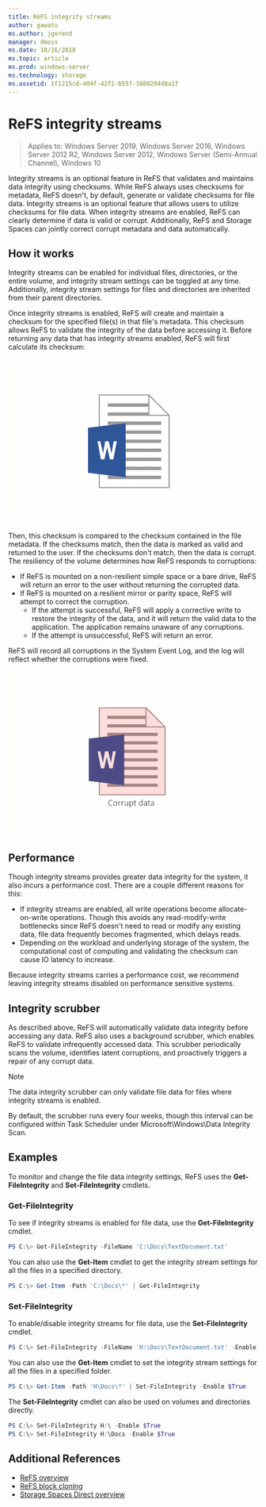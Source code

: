 ```yaml
---
title: ReFS integrity streams
author: gawatu
ms.author: jgerend
manager: dmoss
ms.date: 10/16/2018
ms.topic: article
ms.prod: windows-server
ms.technology: storage
ms.assetid: 1f1215cd-404f-42f2-b55f-3888294d8a1f
---
```


# ReFS integrity streams
>Applies to: Windows Server 2019, Windows Server 2016, Windows Server 2012 R2, Windows Server 2012, Windows Server (Semi-Annual Channel), Windows 10

Integrity streams is an optional feature in ReFS that validates and maintains data integrity using checksums. While ReFS always uses checksums for metadata, ReFS doesn't, by default, generate or validate checksums for file data. Integrity streams is an optional feature that allows users to utilize checksums for file data. When integrity streams are enabled, ReFS can clearly determine if data is valid or corrupt. Additionally, ReFS and Storage Spaces can jointly correct corrupt metadata and data automatically.

## How it works

Integrity streams can be enabled for individual files, directories, or the entire volume, and integrity stream settings can be toggled at any time. Additionally, integrity stream settings for files and directories are inherited from their parent directories.

Once integrity streams is enabled, ReFS will create and maintain a checksum for the specified file(s) in that file's metadata. This checksum allows ReFS to validate the integrity of the data before accessing it. Before returning any data that has integrity streams enabled, ReFS will first calculate its checksum:

![Compute checksum for file data](media/compute-checksum.gif)

Then, this checksum is compared to the checksum contained in the file metadata. If the checksums match, then the data is marked as valid and returned to the user. If the checksums don't match, then the data is corrupt. The resiliency of the volume determines how ReFS responds to corruptions:

- If ReFS is mounted on a non-resilient simple space or a bare drive, ReFS will return an error to the user without returning the corrupted data.
- If ReFS is mounted on a resilient mirror or parity space, ReFS will attempt to correct the corruption.
    - If the attempt is successful, ReFS will apply a corrective write to restore the integrity of the data, and it will return the valid data to the application. The application remains unaware of any corruptions.
    - If the attempt is unsuccessful, ReFS will return an error.

ReFS will record all corruptions in the System Event Log, and the log will reflect whether the corruptions were fixed.

![Corrective write restores data integrity](media/corrective-write.gif)

## Performance

Though integrity streams provides greater data integrity for the system, it also incurs a performance cost. There are a couple different reasons for this:
- If integrity streams are enabled, all write operations become allocate-on-write operations. Though this avoids any read-modify-write bottlenecks since ReFS doesn't need to read or modify any existing data, file data frequently becomes fragmented, which delays reads.
- Depending on the workload and underlying storage of the system, the computational cost of computing and validating the checksum can cause IO latency to increase.

Because integrity streams carries a performance cost, we recommend leaving integrity streams disabled on performance sensitive systems.

## Integrity scrubber

As described above, ReFS will automatically validate data integrity before accessing any data. ReFS also uses a background scrubber, which enables ReFS to validate infrequently accessed data. This scrubber periodically scans the volume, identifies latent corruptions, and proactively triggers a repair of any corrupt data.

  >[!NOTE]
  >The data integrity scrubber can only validate file data for files where integrity streams is enabled.

By default, the scrubber runs every four weeks, though this interval can be configured within Task Scheduler under Microsoft\Windows\Data Integrity Scan.

## Examples
To monitor and change the file data integrity settings, ReFS uses the **Get-FileIntegrity** and **Set-FileIntegrity** cmdlets.

### Get-FileIntegrity
To see if integrity streams is enabled for file data, use the **Get-FileIntegrity** cmdlet.

```PowerShell
PS C:\> Get-FileIntegrity -FileName 'C:\Docs\TextDocument.txt'
```

You can also use the **Get-Item** cmdlet to get the integrity stream settings for all the files in a specified directory.

```PowerShell
PS C:\> Get-Item -Path 'C:\Docs\*' | Get-FileIntegrity
```

### Set-FileIntegrity
To enable/disable integrity streams for file data, use the **Set-FileIntegrity** cmdlet.

```PowerShell
PS C:\> Set-FileIntegrity -FileName 'H:\Docs\TextDocument.txt' -Enable $True
```

You can also use the **Get-Item** cmdlet to set the integrity stream settings for all the files in a specified folder.

```PowerShell
PS C:\> Get-Item -Path 'H\Docs\*' | Set-FileIntegrity -Enable $True
```

The **Set-FileIntegrity** cmdlet can also be used on volumes and directories directly.

```PowerShell
PS C:\> Set-FileIntegrity H:\ -Enable $True
PS C:\> Set-FileIntegrity H:\Docs -Enable $True
```

## Additional References

-   [ReFS overview](refs-overview.md)
-   [ReFS block cloning](block-cloning.md)
-   [Storage Spaces Direct overview](../storage-spaces/storage-spaces-direct-overview.md)

